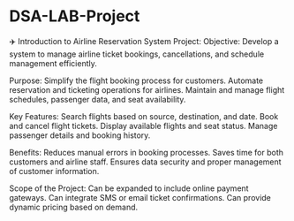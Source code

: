 # DSA-LAB-Project
✈️ Introduction to Airline Reservation System Project:
Objective:
Develop a system to manage airline ticket bookings, cancellations, and schedule management efficiently.

Purpose:
Simplify the flight booking process for customers.
Automate reservation and ticketing operations for airlines.
Maintain and manage flight schedules, passenger data, and seat availability.

Key Features:
Search flights based on source, destination, and date.
Book and cancel flight tickets.
Display available flights and seat status.
Manage passenger details and booking history.

Benefits:
Reduces manual errors in booking processes.
Saves time for both customers and airline staff.
Ensures data security and proper management of customer information.

Scope of the Project:
Can be expanded to include online payment gateways.
Can integrate SMS or email ticket confirmations.
Can provide dynamic pricing based on demand.

